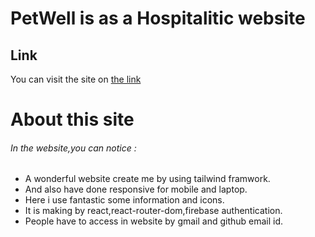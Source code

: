 # PetWell is as a Hospitalitic website


## Link 
You can visit the site on [the link](https://mystifying-beaver-f1f9fe.netlify.app/)

# About this site

###### In the website,you can notice :

* A wonderful website create me by using tailwind framwork.
* And also have done responsive for mobile and laptop.
* Here i use fantastic some information and icons.
* It is making by react,react-router-dom,firebase authentication.
* People have to access in website by gmail and github email id.